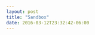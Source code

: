 ```yaml
---
layout: post
title: "Sandbox"
date: 2016-03-12T23:32:42-06:00
---
```


<script type="text/javascript" src="https://cashmusic.org/public/cashmusic.js"></script><script type="text/javascript"> window.cashmusic.embed('https://cashmusic.org/public','5841');</script>

<script type="text/javascript" src="https://cashmusic.org/public/cashmusic.js"></script><script type="text/javascript"> window.cashmusic.embed('https://cashmusic.org/public','8647');</script>
